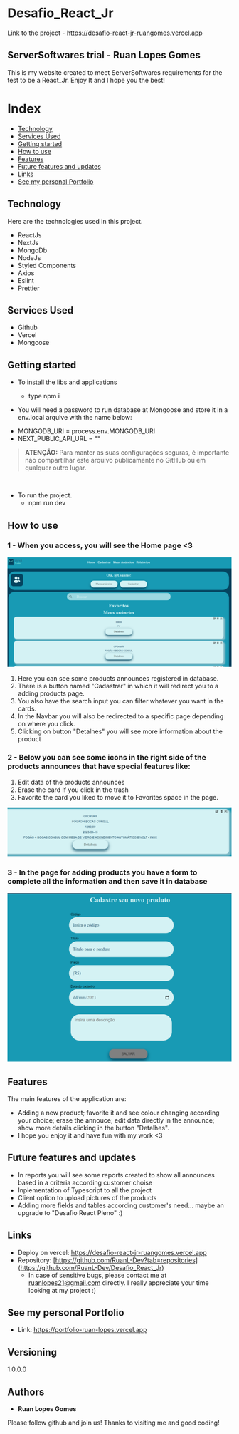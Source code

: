 # Desafio_React_Jr

Link to the project - https://desafio-react-jr-ruangomes.vercel.app


## ServerSoftwares trial - Ruan Lopes Gomes
This is my website created to meet ServerSoftwares requirements for the test to be a React_Jr.
Enjoy It and I hope you the best!


# Index 

- [Technology](#Technology)
- [Services Used](#Services-Used)
- [Getting started](#Getting-started)
- [How to use](#How-to-use)
- [Features](#Features)
- [Future features and updates](#Future-features-and-updates)
- [Links](#Links)
- [See my personal Portfolio](#See-my-personal-Portfolio)


## Technology 

Here are the technologies used in this project.

* ReactJs
* NextJs
* MongoDb
* NodeJs
* Styled Components
* Axios
* Eslint
* Prettier

## Services Used

* Github
* Vercel
* Mongoose

## Getting started

* To install the libs and applications
  - type npm i
  
* You will need a password to run database at Mongoose and store it in a env.local arquive with the name below: 
 - MONGODB_URI = process.env.MONGODB_URI
 - NEXT_PUBLIC_API_URL = ""
 > **ATENÇÃO:** Para manter as suas configurações seguras, é importante não compartilhar este arquivo publicamente no GitHub ou em qualquer outro lugar.

  <br>
   
* To run the project.
  - npm run dev

## How to use

### 1 - When you access, you will see the Home page <3

![Homepage image](https://github.com/RuanL-Dev/Desafio_React_Jr/blob/main/public/HomePage.png)

1) Here you can see some products announces registered in database. 
2) There is a button named "Cadastrar" in which it will redirect you to a adding products page.
3) You also have the search input you can filter whatever you want in the cards. 
4) In the Navbar you will also be redirected to a specific page depending on where you click.
5) Clicking on button "Detalhes" you will see more information about the product



### 2 - Below you can see some icons in the right side of the products announces that have special features like:

1) Edit data of the products announces
2) Erase the card if you click in the trash
3) Favorite the card you liked to move it to Favorites space in the page.

![Cards features](https://github.com/RuanL-Dev/Desafio_React_Jr/blob/main/public/Cards_features.png)



### 3 - In the page for adding products you have a form to complete all the information and then save it in database

![NewProducts](https://github.com/RuanL-Dev/Desafio_React_Jr/blob/main/public/NewProducts.png)




## Features

The main features of the application are:
 - Adding a new product; favorite it and see colour changing according your choice; erase the annouce; edit data directly in the announce; show more details clicking in the button "Detalhes".
 - I hope you enjoy it and have fun with my work <3
 
 ## Future features and updates
 
  - In reports you will see some reports created to show all announces based in a criteria according customer choise 
  - Inplementation of Typescript to all the project
  - Client option to upload pictures of the products
  - Adding more fields and tables according customer's need... maybe an upgrade to "Desafio React Pleno" :) 


## Links
  - Deploy on vercel: https://desafio-react-jr-ruangomes.vercel.app
  - Repository: [https://github.com/RuanL-Dev?tab=repositories](https://github.com/RuanL-Dev/Desafio_React_Jr)
    - In case of sensitive bugs, please contact me at ruanlopes21@gmail.com directly. I really appreciate your time looking at my project :)
    
## See my personal Portfolio

- Link: https://portfolio-ruan-lopes.vercel.app

## Versioning

  1.0.0.0


## Authors

  * **Ruan Lopes Gomes** 

  Please follow github and join us!
  Thanks to visiting me and good coding!
